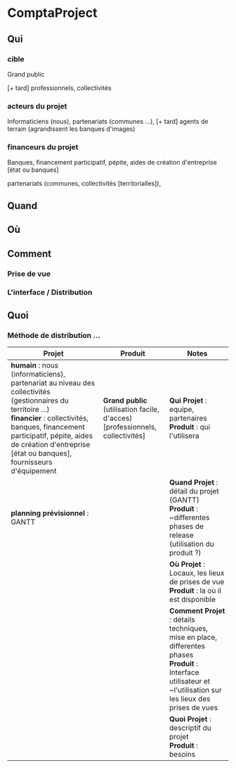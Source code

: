 # ComptaProject

## Qui

### cible

Grand public

[+ tard] professionnels, collectivités

### acteurs du projet

Informaticiens (nous),  partenariats (communes ...), [+ tard] agents de terrain (agrandissent les banques d'images)

### financeurs du projet

Banques, financement participatif, pépite, aides de création d'entreprise [état ou banques]

partenariats (communes, collectivités [territorialles]), 

## Quand



## Où

## Comment

### Prise de vue



### L'interface / Distribution

## Quoi

### Méthode de distribution ...


| Projet | Produit | Notes |
| ------ | ------- | ----------- |
| **humain** : nous (informaticiens), partenariat au niveau des collectivités (gestionnaires du territoire ...) <br> **financier** : collectivités, banques, financement participatif, pépite, aides de création d'entreprise [état ou banques], fournisseurs d'équipement | **Grand public** (utilisation facile, d'acces) <br> [professionnels, collectivités] | **Qui**  **Projet** : equipe, partenaires <br> **Produit** : qui l'utilisera |
|**planning prévisionnel** : GANTT |  | **Quand** **Projet** : détail du projet (GANTT) <br> **Produit** : ~differentes phases de release (utilisation du produit ?) |
|  |  | **Où** **Projet** : Locaux, les lieux de prises de vue <br> **Produit** : la où il est disponible |
|  |  | **Comment** **Projet** : détails techniques, mise en place, differentes phases <br> **Produit** : Interface utilisateur et ~l'utilisation sur les lieux des prises de vues |
|  |  | **Quoi** **Projet** : descriptif du projet <br> **Produit** : besoins |
